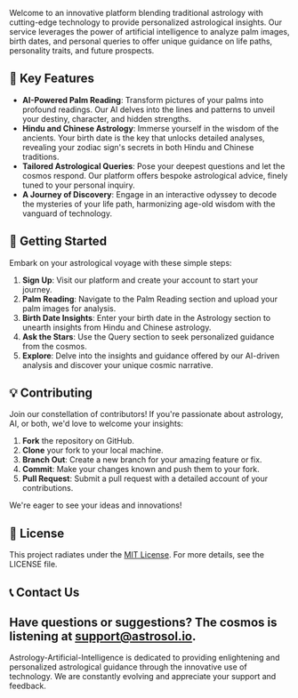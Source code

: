 Welcome to an innovative platform blending traditional astrology with cutting-edge technology to provide personalized astrological insights. Our service leverages the power of artificial intelligence to analyze palm images, birth dates, and personal queries to offer unique guidance on life paths, personality traits, and future prospects.
## 🌟 Key Features

- **AI-Powered Palm Reading**: Transform pictures of your palms into profound readings. Our AI delves into the lines and patterns to unveil your destiny, character, and hidden strengths.
- **Hindu and Chinese Astrology**: Immerse yourself in the wisdom of the ancients. Your birth date is the key that unlocks detailed analyses, revealing your zodiac sign's secrets in both Hindu and Chinese traditions.
- **Tailored Astrological Queries**: Pose your deepest questions and let the cosmos respond. Our platform offers bespoke astrological advice, finely tuned to your personal inquiry.
- **A Journey of Discovery**: Engage in an interactive odyssey to decode the mysteries of your life path, harmonizing age-old wisdom with the vanguard of technology.

## 🚀 Getting Started

Embark on your astrological voyage with these simple steps:

1. **Sign Up**: Visit our platform and create your account to start your journey.
2. **Palm Reading**: Navigate to the Palm Reading section and upload your palm images for analysis.
3. **Birth Date Insights**: Enter your birth date in the Astrology section to unearth insights from Hindu and Chinese astrology.
4. **Ask the Stars**: Use the Query section to seek personalized guidance from the cosmos.
5. **Explore**: Delve into the insights and guidance offered by our AI-driven analysis and discover your unique cosmic narrative.

## 💡 Contributing

Join our constellation of contributors! If you're passionate about astrology, AI, or both, we'd love to welcome your insights:

1. **Fork** the repository on GitHub.
2. **Clone** your fork to your local machine.
3. **Branch Out**: Create a new branch for your amazing feature or fix.
4. **Commit**: Make your changes known and push them to your fork.
5. **Pull Request**: Submit a pull request with a detailed account of your contributions.

We're eager to see your ideas and innovations!

## 📜 License

This project radiates under the [MIT License](LICENSE.md). For more details, see the LICENSE file.

## 📞 Contact Us

Have questions or suggestions? The cosmos is listening at [support@astrosol.io](mailto:support@astrosol.io).
---

Astrology-Artificial-Intelligence is dedicated to providing enlightening and personalized astrological guidance through the innovative use of technology. We are constantly evolving and appreciate your support and feedback.
